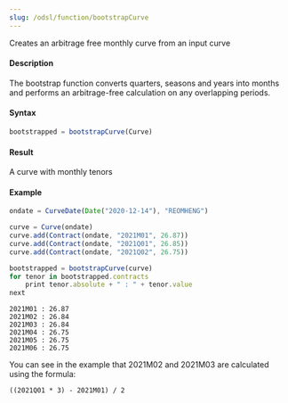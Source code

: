 ```yaml
---
slug: /odsl/function/bootstrapCurve
---
```

Creates an arbitrage free monthly curve from an input curve

#### Description

The bootstrap function converts quarters, seasons and years into months and performs an arbitrage-free calculation on any overlapping periods.

#### Syntax
```js
bootstrapped = bootstrapCurve(Curve)
```
#### Result

A curve with monthly tenors

#### Example
```js
ondate = CurveDate(Date("2020-12-14"), "REOMHENG")

curve = Curve(ondate)
curve.add(Contract(ondate, "2021M01", 26.87))
curve.add(Contract(ondate, "2021Q01", 26.85))
curve.add(Contract(ondate, "2021Q02", 26.75))

bootstrapped = bootstrapCurve(curve)
for tenor in bootstrapped.contracts
    print tenor.absolute + " : " + tenor.value
next
```
```
2021M01 : 26.87
2021M02 : 26.84
2021M03 : 26.84
2021M04 : 26.75
2021M05 : 26.75
2021M06 : 26.75
```
You can see in the example that 2021M02 and 2021M03 are calculated using the formula:
```
((2021Q01 * 3) - 2021M01) / 2
```
